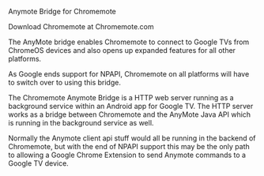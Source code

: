 Anymote Bridge for Chromemote


Download Chromemote at Chromemote.com

The AnyMote bridge enables Chromemote to connect to Google TVs from ChromeOS devices and also opens up expanded features for all other platforms.

As Google ends support for NPAPI, Chromemote on all platforms will have to switch over to using this bridge.

The Chromemote Anymote Bridge is a HTTP web server running as a background service within an Android app for Google TV. The HTTP server works as a bridge between Chromemote and the AnyMote Java API which is running in the background service as well.

Normally the Anymote client api stuff would all be running in the backend of Chromemote, but with the end of NPAPI support this may be the only path to allowing a Google Chrome Extension to send Anymote commands to a Google TV device.